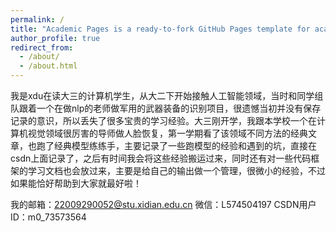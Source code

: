 ```yaml
---
permalink: /
title: "Academic Pages is a ready-to-fork GitHub Pages template for academic personal websites"
author_profile: true
redirect_from: 
  - /about/
  - /about.html
---
```


我是xdu在读大三的计算机学生，从大二下开始接触人工智能领域，当时和同学组队跟着一个在做nlp的老师做军用的武器装备的识别项目，很遗憾当初并没有保存记录的意识，所以丢失了很多宝贵的学习经验。大三刚开学，我跟本学校一个在计算机视觉领域很厉害的导师做人脸恢复，第一学期看了该领域不同方法的经典文章，也跑了经典模型练练手，主要记录了一些跑模型的经验和遇到的坑，直接在csdn上面记录了，之后有时间我会将这些经验搬运过来，同时还有对一些代码框架的学习文档也会放过来，主要是给自己的输出做一个管理，很微小的经验，不过如果能恰好帮助到大家就最好啦！

我的邮箱：22009290052@stu.xidian.edu.cn  微信：L574504197  CSDN用户ID：m0_73573564

